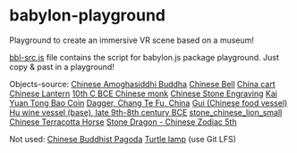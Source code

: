 # babylon-playground

Playground to create an immersive VR scene based on a museum!

[bbl-src.js](https://github.com/gustavo-mota/babylon-playground/blob/master/bbl-scr.js) file contains the script for babylon.js package playground. Just copy & past in a playground!

Objects-source:
[Chinese Amoghasiddhi Buddha](https://sketchfab.com/3d-models/chinese-amoghasiddhi-buddha-1403-1424-ce-33699be99fd64375bf0371c0e0c12f70)
[Chinese Bell](https://sketchfab.com/3d-models/chinese-bell-2847128a87a946ba832f6ecc2dc71621)
[China cart](https://sketchfab.com/3d-models/china-cart-1abbb454980e4e45a531756edf9cff4d)
[Chinese Lantern](https://sketchfab.com/3d-models/chinese-lantern-0fc4dbf7122141828c16bae9025ce47c)
[10th C BCE Chinese monk](https://sketchfab.com/3d-models/10th-c-bce-chinese-monk-c6efb650b99c45928b3f0c9b89006a60)
[Chinese Stone Engraving](https://sketchfab.com/3d-models/chinese-stone-engraving-de2be37176514cff85dff84045e553c3)
[Kai Yuan Tong Bao Coin](https://sketchfab.com/3d-models/kai-yuan-tong-bao-coin-e779cda40c03429690d845f5766fe855)
[Dagger, Chang Te Fu, China](https://sketchfab.com/3d-models/dagger-chang-te-fu-china-c00cb79740a04b728eacfbfdde25dd76)
[Gui (Chinese food vessel)](https://sketchfab.com/3d-models/gui-chinese-food-vessel-81983aad41fe4981b06dd2f26d98213c)
[Hu wine vessel (base), late 9th-8th century BCE](https://sketchfab.com/3d-models/hu-wine-vessel-base-late-9th-8th-century-bce-3144892f3f4147048107eefcc210f185)
[stone_chinese_lion_small](https://sketchfab.com/3d-models/stone-chinese-lion-small-4517f1db90604deba67052c934116206)
[Chinese Terracotta Horse](https://sketchfab.com/3d-models/chinese-terracotta-horse-1ffd515f7c8145d0a60e413515262b04)
[Stone Dragon - Chinese Zodiac 5th](https://sketchfab.com/3d-models/stone-dragon-chinese-zodiac-5th-9430f4855e0b4df3b0dbb43cfb348ff3)

Not used:
[Chinese Buddhist Pagoda](https://sketchfab.com/3d-models/chinese-buddhist-pagoda-c95a8214aa6147629d1442c02261d351)
[Turtle lamp](https://sketchfab.com/3d-models/chinese-turtle-lamp-96087bb0fa274bc290bc49da067617ce) (use Git LFS)



